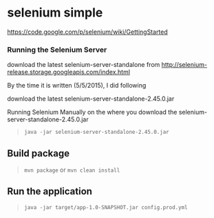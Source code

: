 # selenium simple

https://code.google.com/p/selenium/wiki/GettingStarted

### Running the Selenium Server

download the latest selenium-server-standalone from http://selenium-release.storage.googleapis.com/index.html

By the time it is written (5/5/2015), I did following

download the latest selenium-server-standalone-2.45.0.jar

Running Selenium Manually on the where you download the selenium-server-standalone-2.45.0.jar

> `java -jar selenium-server-standalone-2.45.0.jar`

## Build package

> `mvn package` or `mvn clean install`

## Run the application

> `java -jar target/app-1.0-SNAPSHOT.jar config.prod.yml`

